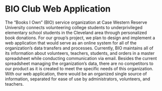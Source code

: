 # BIO Club Web Application

The “Books I Own” (BIO) service organization at Case Western Reserve University connects volunteering college students to underprivileged elementary school students in the Cleveland area through personalized book donations. For our group’s project, we plan to design and implement a web application that would serve as an online system for all of the organization’s data transfers and processes. 
Currently, BIO maintains all of its information about volunteers, teachers, students, and orders in a master spreadsheet while conducting communication via email. Besides the current spreadsheet managing the organization’s data, there are no competitors to our product as it is created to meet the specific needs of this organization. With our web application, there would be an organized single source of information, separated for ease of use by administrators, volunteers, and teachers.
